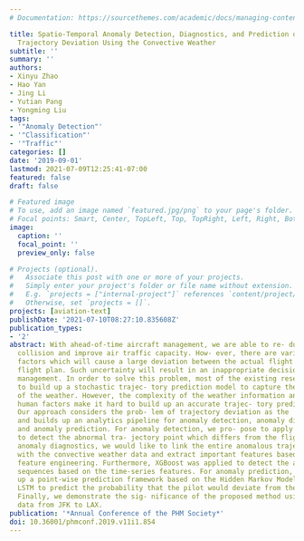 ```yaml
---
# Documentation: https://sourcethemes.com/academic/docs/managing-content/

title: Spatio-Temporal Anomaly Detection, Diagnostics, and Prediction of the Air-Traffic
  Trajectory Deviation Using the Convective Weather
subtitle: ''
summary: ''
authors:
- Xinyu Zhao
- Hao Yan
- Jing Li
- Yutian Pang
- Yongming Liu
tags:
- '"Anomaly Detection"'
- '"Classification"'
- '"Traffic"'
categories: []
date: '2019-09-01'
lastmod: 2021-07-09T12:25:41-07:00
featured: false
draft: false

# Featured image
# To use, add an image named `featured.jpg/png` to your page's folder.
# Focal points: Smart, Center, TopLeft, Top, TopRight, Left, Right, BottomLeft, Bottom, BottomRight.
image:
  caption: ''
  focal_point: ''
  preview_only: false

# Projects (optional).
#   Associate this post with one or more of your projects.
#   Simply enter your project's folder or file name without extension.
#   E.g. `projects = ["internal-project"]` references `content/project/deep-learning/index.md`.
#   Otherwise, set `projects = []`.
projects: [aviation-text]
publishDate: '2021-07-10T08:27:10.835608Z'
publication_types:
- '2'
abstract: With ahead-of-time aircraft management, we are able to re- duce aircraft
  collision and improve air traffic capacity. How- ever, there are various impact
  factors which will cause a large deviation between the actual flight and the original
  flight plan. Such uncertainty will result in an inappropriate decision for flight
  management. In order to solve this problem, most of the existing research attempt
  to build up a stochastic trajec- tory prediction model to capture the influence
  of the weather. However, the complexity of the weather information and vari- ous
  human factors make it hard to build up an accurate trajec- tory prediction framework.
  Our approach considers the prob- lem of trajectory deviation as the ''anomaly''
  and builds up an analytics pipeline for anomaly detection, anomaly diagnos- tics,
  and anomaly prediction. For anomaly detection, we pro- pose to apply the CUSUM chart
  to detect the abnormal tra- jectory point which differs from the flight plan. For
  anomaly diagnostics, we would like to link the entire anomalous trajec- tory sequences
  with the convective weather data and extract important features based on time-series
  feature engineering. Furthermore, XGBoost was applied to detect the anomalous trajectory
  sequences based on the time-series features. For anomaly prediction, we will build
  up a point-wise prediction framework based on the Hidden Markov Model and Convectional
  LSTM to predict the probability that the pilot would deviate from the flight plan.
  Finally, we demonstrate the sig- nificance of the proposed method using real flight
  data from JFK to LAX.
publication: '*Annual Conference of the PHM Society*'
doi: 10.36001/phmconf.2019.v11i1.854
---
```

